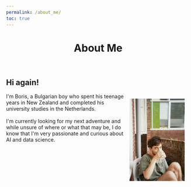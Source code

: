 ```yaml
---
permalink: /about_me/
toc: true
---
```


<style>

img.about {
  float: right;
    width: 30%;
  height: auto;
  border-radius: 10px;
  padding: 15px
}

.clearfix::after {
  content: "";
  clear: both;
  display: table;
}


</style>   


<h1 align = "center">
  About Me
</h1>

<br>

<h2>
Hi again!
</h2>

<div class="clearfix">
  <img class="about" src="/assets/images/author/me3.jpg">
  I'm Boris, a Bulgarian boy who spent his teenage years in New Zealand and completed his university studies in the Netherlands. 
  <br>
  <br>
  I'm currently looking for my next adventure and while unsure of where or what that may be, I do know that I'm very passionate and curious about AI and data science.
</div>



